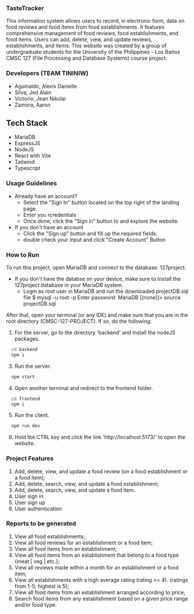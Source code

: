 ### TasteTracker
This information system allows users to record, in electronic form, data on food reviews and food items from food establishments. It features comprehensive management of food reviews, food establishments, and food items. Users can add, delete, view, and update reviews, establishments, and items. This website was created by a group of undergraduate students for the University of the Philippines - Los Baños CMSC 127 (File Processing and Database Systems) course project.

### Developers (TEAM TININIW)
- Aguinaldo, Alexis Danielle
- Silva, Jed Alain
- Victorio, Jean Nikolai
- Zamora, Aaron

## Tech Stack
- MariaDB
- ExpressJS
- NodeJS
- React with Vite
- Tailwind
- Typescript

### Usage Guidelines
- Already have an account?
    - Select the "Sign In" button located on the top right of the landing page.
    - Enter you rcredentials
    - Once done, click the "Sign in" button to and explore the website.
- If you don't have an account
    - Click the "Sign up" button and fill up the required fields.
    - double check your input and click "Create Account" Button

### How to Run
To run this project, open MariaDB and connect to the database: 127project.
- If you don't have the databse on your device, make sure to Install the 127project database in your MariaDB system.
    -  Login as root user in MariaDB and run the downloaded projectDB.sql file
        $ mysql -u root -p
        Enter password: <password here>
        MariaDB [(none)]> source projectDB.sql

After that, open your terminal (or any IDE) and make sure that you are in the root directory (CMSC-127-PROJECT). If so, do the following:

1. For the server, go to the directory 'backend' and install the nodeJS packages.
```bash
  cd backend
  npm i
```
3. Run the server.
```bash
  npm start
```
4. Open another terminal and redirect to the frontend folder.
```bash
  cd frontend
  npm i
```
5. Run the client.
```bash
  npm run dev
```
6. Hold the CTRL key and click the link 'http://localhost:5173/' to open the website.


### Project Features
1. Add, delete, view, and update a food review (on a food establishment or a food item);
2. Add, delete, search, view, and update a food establishment;
3. Add, delete, search, view, and update a food item.
4. User sign in
5. User sign up
6. User authentication

### Reports to be generated
1. View all food establishments;
2. View all food reviews for an establishment or a food item;
3. View all food items from an establishment;
4. View all food items from an establishment that belong to a food type {meat | veg | etc.};
5. View all reviews made within a month for an establishment or a food item;
6. View all establishments with a high average rating (rating >= 4). (ratings from 1-5; highest is 5);
7. View all food items from an establishment arranged according to price;
8. Search food items from any establishment based on a given price range and/or food type.
